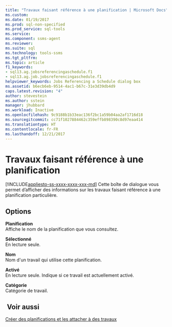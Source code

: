 ```yaml
---
title: "Travaux faisant référence à une planification | Microsoft Docs"
ms.custom: 
ms.date: 01/19/2017
ms.prod: sql-non-specified
ms.prod_service: sql-tools
ms.service: 
ms.component: ssms-agent
ms.reviewer: 
ms.suite: sql
ms.technology: tools-ssms
ms.tgt_pltfrm: 
ms.topic: article
f1_keywords:
- sql13.ag.jobsreferencingaschedule.f1
- sql13.ag.job.jobsreferencingaschedule.f1
helpviewer_keywords: Jobs Referencing a Schedule dialog box
ms.assetid: b6ecb6eb-9514-4ac1-b67c-31e3d39db4d9
caps.latest.revision: "4"
author: stevestein
ms.author: sstein
manager: jhubbard
ms.workload: Inactive
ms.openlocfilehash: 9c9188b1b33eac136f2bc1a59b04aa2af1716d18
ms.sourcegitcommit: cc71f1027884462c359effb898390c8d97eaa414
ms.translationtype: HT
ms.contentlocale: fr-FR
ms.lasthandoff: 12/21/2017
---
```

# <a name="jobs-that-reference-a-schedule"></a>Travaux faisant référence à une planification
[!INCLUDE[appliesto-ss-xxxx-xxxx-xxx-md](../../includes/appliesto-ss-xxxx-xxxx-xxx-md.md)] Cette boîte de dialogue vous permet d’afficher des informations sur les travaux faisant référence à une planification particulière.  
  
## <a name="options"></a>Options  
**Planification**  
Affiche le nom de la planification que vous consultez.  
  
**Sélectionné**  
En lecture seule.  
  
**Nom**  
Nom d'un travail qui utilise cette planification.  
  
**Activé**  
En lecture seule. Indique si ce travail est actuellement activé.  
  
**Catégorie**  
Catégorie de travail.  
  
## <a name="see-also"></a> Voir aussi  
[Créer des planifications et les attacher à des travaux](../../ssms/agent/create-and-attach-schedules-to-jobs.md)  
  
